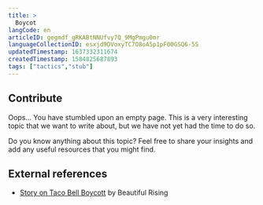 ```yaml
---
title: >
  Boycot
langCode: en
articleID: gegmdf_gRKABtNNUfvy7Q_9MgPmgu0mr
languageCollectionID: esxjd9DVoxyTC7O8oA5p1pF00GSQ6-5S
updatedTimestamp: 1637332311674
createdTimestamp: 1584825687893
tags: ["tactics","stub"]
---
```


## **Contribute**

Oops… You have stumbled upon an empty page. This is a very interesting topic that we want to write about, but we have not yet had the time to do so.

Do you know anything about this topic? Feel free to share your insights and add any useful resources that you might find.

## External references

-   [Story on Taco Bell Boycott](https://beautifulrising.org/tool/taco-bell-boycott) by Beautiful Rising